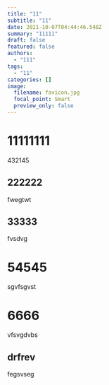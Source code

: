 ```yaml
---
title: "11"
subtitle: "11"
date: 2021-10-07T04:44:46.548Z
summary: "11111"
draft: false
featured: false
authors:
  - "111"
tags:
  - "11"
categories: []
image:
  filename: favicon.jpg
  focal_point: Smart
  preview_only: false
---
```

# 11111111
  432145

## 222222
   fwegtwt
  
## 33333
   fvsdvg

# 54545
  sgvfsgvst

# 6666
  vfsvgdvbs 

## drfrev
   fegsvseg